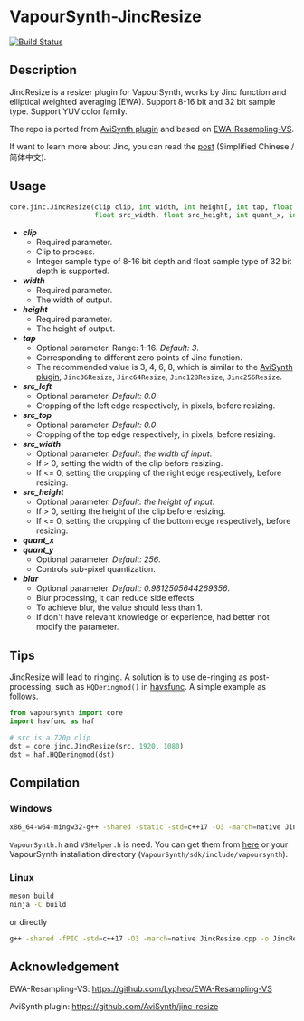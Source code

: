 # VapourSynth-JincResize

[![Build Status](https://github.com/Kiyamou/VapourSynth-JincResize/workflows/CI/badge.svg)](https://github.com/Kiyamou/VapourSynth-JincResize/actions)

## Description

JincResize is a resizer plugin for VapourSynth, works by Jinc function and elliptical weighted averaging (EWA). Support 8-16 bit and 32 bit sample type. Support YUV color family.

The repo is ported from [AviSynth plugin](https://github.com/AviSynth/jinc-resize) and based on [EWA-Resampling-VS](https://github.com/Lypheo/EWA-Resampling-VS).

If want to learn more about Jinc, you can read the [post](https://zhuanlan.zhihu.com/p/103910606) (Simplified Chinese / 简体中文).

## Usage

```python
core.jinc.JincResize(clip clip, int width, int height[, int tap, float src_left, float src_top,
                     float src_width, float src_height, int quant_x, int quant_y, float blur])
```

* ***clip***
    * Required parameter.
    * Clip to process.
    * Integer sample type of 8-16 bit depth and float sample type of 32 bit depth is supported.
* ***width***
    * Required parameter.
    * The width of output.
* ***height***
    * Required parameter.
    * The height of output.
* ***tap***
    * Optional parameter. Range: 1–16. *Default: 3*.
    * Corresponding to different zero points of Jinc function.
    * The recommended value is 3, 4, 6, 8, which is similar to the [AviSynth plugin](https://github.com/AviSynth/jinc-resize),  ` Jinc36Resize `, ` Jinc64Resize `, ` Jinc128Resize `, ` Jinc256Resize `.
* ***src_left***
  * Optional parameter. *Default: 0.0*.
  * Cropping of the left edge respectively, in pixels, before resizing.
* ***src_top***
  * Optional parameter. *Default: 0.0*.
  * Cropping of the top edge respectively, in pixels, before resizing.
* ***src_width***
  * Optional parameter. *Default: the width of input*.
  * If  > 0, setting the width of the clip before resizing.
  * If <= 0, setting the cropping of the right edge respectively, before resizing.
* ***src_height***
  * Optional parameter. *Default: the height of input*.
  * If  > 0, setting the height of the clip before resizing.
  * If <= 0, setting the cropping of the bottom edge respectively, before resizing.
* ***quant_x***
* ***quant_y***
  * Optional parameter. *Default: 256*.
  * Controls sub-pixel quantization.
* ***blur***
    * Optional parameter. *Default: 0.9812505644269356*.
    * Blur processing, it can reduce side effects.
    * To achieve blur, the value should less than 1.
    * If don't have relevant knowledge or experience, had better not modify the parameter.

## Tips

JincResize will lead to ringing. A solution is to use de-ringing as post-processing, such as `HQDeringmod()` in [havsfunc](https://github.com/HomeOfVapourSynthEvolution/havsfunc). A simple example as follows.

```python
from vapoursynth import core
import havfunc as haf

# src is a 720p clip
dst = core.jinc.JincResize(src, 1920, 1080)
dst = haf.HQDeringmod(dst)
```

## Compilation

### Windows

```bash
x86_64-w64-mingw32-g++ -shared -static -std=c++17 -O3 -march=native JincResize.cpp -o JincResize.dll
```

`VapourSynth.h` and `VSHelper.h` is need. You can get them from [here](https://github.com/vapoursynth/vapoursynth/tree/master/include) or your VapourSynth installation directory (`VapourSynth/sdk/include/vapoursynth`).

### Linux

```bash
meson build
ninja -C build
```
or directly

```bash
g++ -shared -fPIC -std=c++17 -O3 -march=native JincResize.cpp -o JincResize.so
```

## Acknowledgement

EWA-Resampling-VS: https://github.com/Lypheo/EWA-Resampling-VS

AviSynth plugin: https://github.com/AviSynth/jinc-resize
